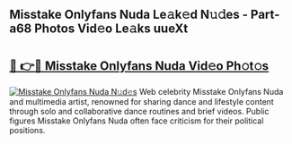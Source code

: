 ## Misstake Onlyfans Nuda Le𝚊k𝚎d N𝚞𝚍es - Part-a68 Photos Vid𝚎o Le𝚊ks uueXt

# <h2><a href="http://fbdr9m.evod.top/?m=Misstake+Onlyfans+Nuda">🔗 👉🔴 Misstake Onlyfans Nuda Vid𝚎o Ph𝚘t𝚘s</a></h2>

[![Misstake Onlyfans Nuda N𝚞d𝚎s](https://i.imgur.com/8V9OHl7.gif)](http://fbdr9m.evod.top/?m=Misstake+Onlyfans+Nuda)
Web celebrity Misstake Onlyfans Nuda and multimedia artist, renowned for sharing dance and lifestyle content through solo and collaborative dance routines and brief videos. Public figures Misstake Onlyfans Nuda often face criticism for their political positions. 
